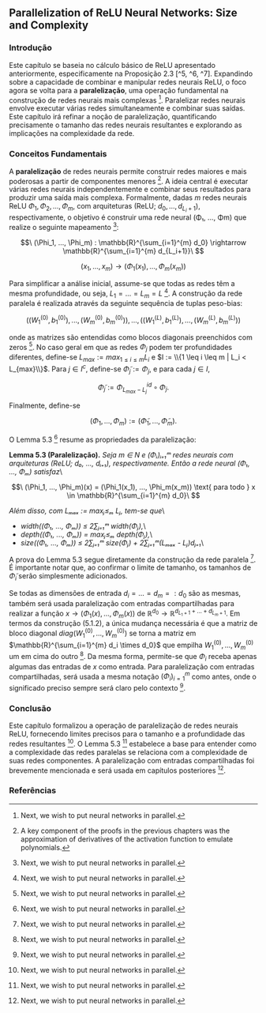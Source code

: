 ## Parallelization of ReLU Neural Networks: Size and Complexity

### Introdução
Este capítulo se baseia no cálculo básico de ReLU apresentado anteriormente, especificamente na Proposição 2.3 [^5, ^6, ^7]. Expandindo sobre a capacidade de combinar e manipular redes neurais ReLU, o foco agora se volta para a **paralelização**, uma operação fundamental na construção de redes neurais mais complexas [^3]. Paralelizar redes neurais envolve executar várias redes simultaneamente e combinar suas saídas. Este capítulo irá refinar a noção de paralelização, quantificando precisamente o tamanho das redes neurais resultantes e explorando as implicações na complexidade da rede.

### Conceitos Fundamentais

A **paralelização** de redes neurais permite construir redes maiores e mais poderosas a partir de componentes menores [^2]. A ideia central é executar várias redes neurais independentemente e combinar seus resultados para produzir uma saída mais complexa. Formalmente, dadas *m* redes neurais ReLU $\Phi_1, \Phi_2, ..., \Phi_m$, com arquiteturas (ReLU; $d_0, ..., d_{L_i+1}$), respectivamente, o objetivo é construir uma rede neural (Φ₁, ..., Φm) que realize o seguinte mapeamento [^3]:

$$\
(\Phi_1, ..., \Phi_m) : \mathbb{R}^{\sum_{i=1}^{m} d_0} \rightarrow \mathbb{R}^{\sum_{i=1}^{m} d_{L_i+1}}\
$$

$$\
(x_1, ..., x_m) \rightarrow (\Phi_1(x_1), ..., \Phi_m(x_m))\
$$

Para simplificar a análise inicial, assume-se que todas as redes têm a mesma profundidade, ou seja, $L_1 = ... = L_m = L$ [^3]. A construção da rede paralela é realizada através da seguinte sequência de tuplas peso-bias:

$$\
((W_1^{(0)}, b_1^{(0)}), ..., (W_m^{(0)}, b_m^{(0)})), ..., ((W_1^{(L)}, b_1^{(L)}), ..., (W_m^{(L)}, b_m^{(L)}))\
$$

onde as matrizes são entendidas como blocos diagonais preenchidos com zeros [^3]. No caso geral em que as redes $\Phi_j$ podem ter profundidades diferentes, define-se $L_{max} := max_{1 \leq i \leq m} L_i$ e $I := \\{1 \leq i \leq m | L_i < L_{max}\\}$. Para $j \in I^c$, define-se $\tilde{\Phi}_j := \Phi_j$, e para cada $j \in I$,

$$\
\tilde{\Phi}_j := \Phi_{L_{max} - L_j}^{id} \circ \Phi_j.\
$$

Finalmente, define-se

$$\
(\Phi_1, ..., \Phi_m) := (\tilde{\Phi}_1, ..., \tilde{\Phi}_m).\
$$

O Lemma 5.3 [^3] resume as propriedades da paralelização:

**Lemma 5.3 (Paralelização).** *Seja m ∈ N e (Φᵢ)ᵢ₌₁ᵐ redes neurais com arquiteturas (ReLU; d₀, ..., dᵢ₊₁), respectivamente. Então a rede neural (Φ₁, ..., Φₘ) satisfaz*\

$$\
(\Phi_1, ..., \Phi_m)(x) = (\Phi_1(x_1), ..., \Phi_m(x_m)) \text{ para todo } x \in \mathbb{R}^{\sum_{i=1}^{m} d_0}\
$$

*Além disso, com Lₘₐₓ := maxⱼ≤ₘ Lⱼ, tem-se que*\

*   *width((Φ₁, ..., Φₘ)) ≤ 2∑ⱼ₌₁ᵐ width(Φⱼ),*\
*   *depth((Φ₁, ..., Φₘ)) = maxⱼ≤ₘ depth(Φⱼ),*\
*   *size((Φ₁, ..., Φₘ)) ≤ 2∑ⱼ₌₁ᵐ size(Φⱼ) + 2∑ⱼ₌₁ᵐ(Lₘₐₓ - Lⱼ)dⱼ₊₁*\

A prova do Lemma 5.3 segue diretamente da construção da rede paralela [^3]. É importante notar que, ao confirmar o limite de tamanho, os tamanhos de $\tilde{\Phi}_i$ serão simplesmente adicionados.

Se todas as dimensões de entrada $d_i = ... = d_m =: d_0$ são as mesmas, também será usada paralelização com entradas compartilhadas para realizar a função $x \rightarrow (\Phi_1(x), ..., \Phi_m(x))$ de $\mathbb{R}^{d_0} \rightarrow \mathbb{R}^{d_{L_1+1}+...+d_{L_m+1}}$. Em termos da construção (5.1.2), a única mudança necessária é que a matriz de bloco diagonal $diag(W_1^{(0)}, ..., W_m^{(0)})$ se torna a matriz em $\mathbb{R}^{\sum_{i=1}^{m} d_i \times d_0}$ que empilha $W_1^{(0)}, ..., W_m^{(0)}$ um em cima do outro [^3]. Da mesma forma, permite-se que $\Phi_i$ receba apenas algumas das entradas de $x$ como entrada. Para paralelização com entradas compartilhadas, será usada a mesma notação $(\Phi_i)_{i=1}^{m}$ como antes, onde o significado preciso sempre será claro pelo contexto [^3].

### Conclusão

Este capítulo formalizou a operação de paralelização de redes neurais ReLU, fornecendo limites precisos para o tamanho e a profundidade das redes resultantes [^3]. O Lemma 5.3 [^3] estabelece a base para entender como a complexidade das redes paralelas se relaciona com a complexidade de suas redes componentes. A paralelização com entradas compartilhadas foi brevemente mencionada e será usada em capítulos posteriores [^3].

### Referências
[^2]: A key component of the proofs in the previous chapters was the approximation of derivatives of the activation function to emulate polynomials.
[^3]: Next, we wish to put neural networks in parallel.
[^5]: The goal of this section is to formalise how to combine and manipulate ReLU neural networks.
[^6]: We have seen an instance of such a result already in Proposition 2.3.
[^7]: Now we want to make this result more precise under the assumption that the activation function is the ReLU.
<!-- END -->